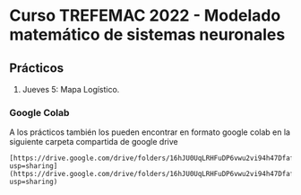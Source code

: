 # Curso TREFEMAC 2022 - Modelado matemático de sistemas neuronales

## Prácticos 

1. Jueves 5: Mapa Logístico.

### Google Colab

A los prácticos también los pueden encontrar en formato google colab en la siguiente carpeta compartida de google drive

    [https://drive.google.com/drive/folders/16hJU0UqLRHFuDP6vwu2vi94h47Dfafb3?usp=sharing](https://drive.google.com/drive/folders/16hJU0UqLRHFuDP6vwu2vi94h47Dfafb3?usp=sharing)
